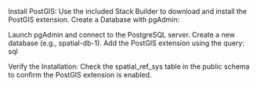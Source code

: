 Install PostGIS:
Use the included Stack Builder to download and install the PostGIS extension. Create a Database with pgAdmin:

Launch pgAdmin and connect to the PostgreSQL server.
Create a new database (e.g., spatial-db-1). Add the PostGIS extension using the query: sql

Verify the Installation:
Check the spatial_ref_sys table in the public schema to confirm the PostGIS extension is enabled.
